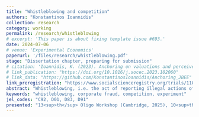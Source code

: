 ```yaml
---
title: "Whistleblowing and competition"
authors: "Konstantinos Ioannidis"
collection: research
category: working
permalink: /research/whistleblowing
# excerpt: 'This paper is about fixing template issue #693.'
date: 2024-07-06
# venue: 'Experimental Economics'
paperurl: '/files/research/whistleblowing.pdf'
stage: "Dissertation chapter, preparing for submission"
# citation: 'Ioannidis, K. (2023). Anchoring on valuations and perceived informativeness. <i>Journal of Behavioral and Experimental Economics</i>. 106(102060).'
# link_publication: "https://doi.org/10.1016/j.socec.2023.102060"
# link_data: "https://github.com/KonstantinosIoannidis/Anchoring_JBEE"
link_preregistration: "https://www.socialscienceregistry.org/trials/11051"
abstract: "Whistleblowing, i.e. the act of reporting illegal actions of an organisation by an employee, is an important tool to uncover corporate fraud. Previous experimental literature studied firms independently of each other. We hypothesise that competition between firms for market revenue may decrease whistleblowing. In an experiment, we use treatments with and without competition and find an insignificant reduction of whistleblowing under competition. We also investigate rationalisations used by participants to justify not blowing the whistle. We find that denial of responsibility plays an important role, and is slightly more strongly used under competition."
keywords: "whistleblowing, corporate fraud, competition, experiment"
jel_codes: "C92, D01, D83, D91"
presented: "13<sup>th</sup> Oligo Workshop (Cambridge, 2025), 10<sup>th</sup> Annual Conference on ``Contests: Theory and Evidence'' (Reading, 2024), 3<sup>rd</sup> BUE-EBEL International Conference in Behavioural and Experimental Economics (Cairo, 2023), Economic Science Association World Meeting (Lyon, 2023)"
---
```

